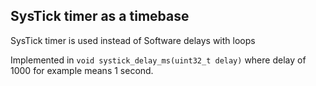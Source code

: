 ## SysTick timer as a timebase    
    
SysTick timer is used instead of Software delays with loops     
    
Implemented in `void systick_delay_ms(uint32_t delay)` where delay of 1000 for example means 1 second.      